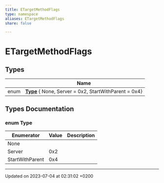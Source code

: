 ```yaml
---
title: ETargetMethodFlags
type: namespace
aliases: ETargetMethodFlags
share: false

---
```


# ETargetMethodFlags



## Types

|                | Name           |
| -------------- | -------------- |
| enum| **[Type](/docs/SDK/Source/Namespaces/namespaceETargetMethodFlags.md#enum-type)** { None, Server = 0x2, StartWithParent = 0x4} |

## Types Documentation

### enum Type

| Enumerator | Value | Description |
| ---------- | ----- | ----------- |
| None | |   |
| Server | 0x2|   |
| StartWithParent | 0x4|   |









-------------------------------

Updated on 2023-07-04 at 02:31:02 +0200